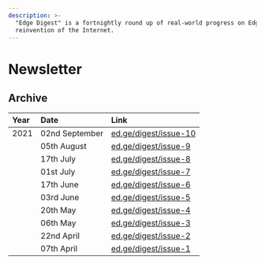 ```yaml
---
description: >-
  "Edge Digest" is a fortnightly round up of real-world progress on Edge's
  reinvention of the Internet.
---
```


# Newsletter

## Archive

| Year | Date | Link |
| :--- | :--- | :--- |
| 2021 | 02nd September | [ed.ge/digest/issue-10](https://ed.ge/digest/issue-10) |
|  | 05th August | [ed.ge/digest/issue-9](https://ed.ge/digest/issue-9) |
|  | 17th July | [ed.ge/digest/issue-8](https://ed.ge/digest/issue-8) |
|  | 01st July | [ed.ge/digest/issue-7](https://ed.ge/digest/issue-7) |
|  | 17th June | [ed.ge/digest/issue-6](https://ed.ge/digest/issue-6) |
|  | 03rd June | [ed.ge/digest/issue-5](https://ed.ge/digest/issue-5) |
|  | 20th May | [ed.ge/digest/issue-4](https://ed.ge/digest/issue-4) |
|  | 06th May | [ed.ge/digest/issue-3](https://ed.ge/digest/issue-3) |
|  | 22nd April | [ed.ge/digest/issue-2](https://ed.ge/digest/issue-2) |
|  | 07th April | [ed.ge/digest/issue-1](https://ed.ge/digest/issue-1) |


